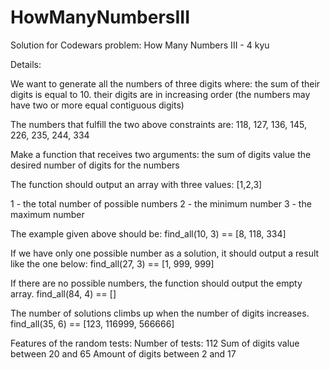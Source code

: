 # HowManyNumbersIII
Solution for Codewars problem: How Many Numbers III - 4 kyu

Details:

We want to generate all the numbers of three digits where:
    the sum of their digits is equal to 10.
    their digits are in increasing order (the numbers may have two or more equal contiguous digits)

The numbers that fulfill the two above constraints are: 118, 127, 136, 145, 226, 235, 244, 334

Make a function that receives two arguments:
    the sum of digits value
    the desired number of digits for the numbers

The function should output an array with three values: [1,2,3]

1 - the total number of possible numbers
2 - the minimum number
3 - the maximum number

The example given above should be:
find_all(10, 3) == [8, 118, 334]

If we have only one possible number as a solution, it should output a result like the one below:
find_all(27, 3) == [1, 999, 999]

If there are no possible numbers, the function should output the empty array.
find_all(84, 4) == []

The number of solutions climbs up when the number of digits increases.
find_all(35, 6) == [123, 116999, 566666]

Features of the random tests:
    Number of tests: 112
    Sum of digits value between 20 and 65
    Amount of digits between 2 and 17

